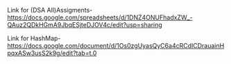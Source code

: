 Link for (DSA All)Assigments-https://docs.google.com/spreadsheets/d/1DNZ4ONUFhadxZW_-QAuz2QDkHGmA9JbqESjteDJOV4c/edit?usp=sharing

Link for HashMap- https://docs.google.com/document/d/1Os0zgUyasQyC6a4cRCdICDrauainHpqxASw3usS2k9g/edit?tab=t.0
